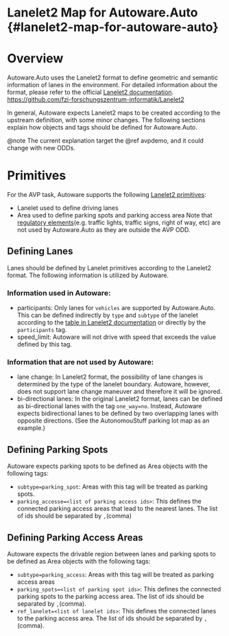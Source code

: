 Lanelet2 Map for Autoware.Auto {#lanelet2-map-for-autoware-auto}
===
# Overview
Autoware.Auto uses the Lanelet2 format to define geometric and semantic information of lanes in the environment. For detailed information about the format, please refer to the official [Lanelet2 documentation](https://github.com/fzi-forschungszentrum-informatik/Lanelet2).
https://github.com/fzi-forschungszentrum-informatik/Lanelet2

In general, Autoware expects Lanelet2 maps to be created according to the upstream definition, with some minor changes. The following sections explain how objects and tags should be defined for Autoware.Auto.

@note The current explanation target the @ref avpdemo, and it could change with new ODDs.

# Primitives
For the AVP task, Autoware supports the following [Lanelet2 primitives](https://github.com/fzi-forschungszentrum-informatik/Lanelet2/blob/master/lanelet2_core/doc/LaneletPrimitives.md):
* Lanelet used to define driving lanes
* Area used to define parking spots and parking access area
Note that [regulatory elements](https://github.com/fzi-forschungszentrum-informatik/Lanelet2/blob/master/lanelet2_core/doc/RegulatoryElementTagging.md)(e.g. traffic lights, traffic signs, right of way, etc) are not used by Autoware.Auto as they are outside the AVP ODD.

## Defining Lanes
Lanes should be defined by Lanelet primitives according to the Lanelet2 format. The following information is utilized by Autoware.

### Information used in Autoware:
* participants: Only lanes for `vehicles` are supported by Autoware.Auto. This can be defined indirectly by `type` and `subtype` of the lanelet according to the [table in Lanelet2 documentation](https://github.com/fzi-forschungszentrum-informatik/Lanelet2/blob/master/lanelet2_core/doc/LaneletAndAreaTagging.md#subtype-and-location) or directly by the `participants` tag.
* speed_limit: Autoware will not drive with speed that exceeds the value defined by this tag.

### Information that are **not** used by Autoware:
* lane change: In Lanelet2 format, the possibility of lane changes is determined by the type of the lanelet boundary. Autoware, however, does not support lane change maneuver and therefore it will be ignored.
* bi-directional lanes: In the original Lanelet2 format, lanes can be defined as bi-directional lanes with the tag `one_way=no`. Instead, Autoware expects bidirectional lanes to be defined by two overlapping lanes with opposite directions. (See the AutonomouStuff parking lot map as an example.)

## Defining Parking Spots
Autoware expects parking spots to be defined as Area objects with the following tags:
* `subtype=parking_spot`: Areas with this tag will be treated as parking spots.
* `parking_accesse=<list of parking access ids>`: This defines the connected parking access areas that lead to the nearest lanes. The list of ids should be separated by `,`(comma)

## Defining Parking Access Areas
Autoware expects the drivable region between lanes and parking spots to be defined as Area objects with the following tags:
* `subtype=parking_access`: Areas with this tag will be treated as parking access areas
* `parking_spots=<list of parking spot ids>`: This defines the connected parking spots to the parking access area. The list of ids should be separated by `,`(comma).
* `ref_lanelet=<list of lanelet ids>`: This defines the connected lanes to the parking access area. The list of ids should be separated by `,`(comma).

